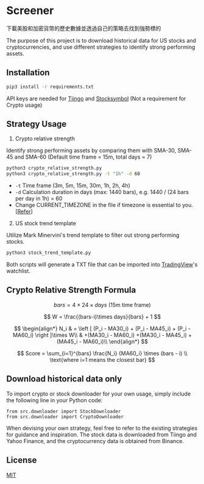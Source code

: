 # Screener

下載美股和加密貨幣的歷史數據並透過自己的策略去找到強勢標的

The purpose of this project is to download historical data for US stocks and cryptocurrencies, and use different strategies to identify strong performing assets.

## Installation

```bash
pip3 install -r requirements.txt
```

API keys are needed for [Tiingo](https://tiingo.com/) and [Stocksymbol](https://stock-symbol.herokuapp.com) (Not a requirement for Crypto usage)

## Strategy Usage

1. Crypto relative strength

Identify strong performing assets by comparing them with SMA-30, SMA-45 and SMA-60 (Default time frame = 15m, total days = 7)

```bash
python3 crypto_relative_strength.py  
python3 crypto_relative_strength.py -t "1h" -d 60
```
* `-t` Time frame (3m, 5m, 15m, 30m, 1h, 2h, 4h)
* `-d` Calculation duration in days (max: 1440 bars), e.g. 1440 / (24 bars per day in 1h) = 60
* Change CURRENT_TIMEZONE in the file if timezone is essential to you.[[Refer](https://en.wikipedia.org/wiki/List_of_tz_database_time_zones)]

2. US stock trend template

Utilize Mark Minervini's trend template to filter out strong performing stocks.

```bash
python3 stock_trend_template.py
```

Both scripts will generate a TXT file that can be imported into [TradingView](https://www.tradingview.com/)'s watchlist.

## Crypto Relative Strength Formula 
$$ bars = 4 \times 24 \times days  \text{  (15m time frame)} $$

$$ W = \frac{(bars-i)\times days}{bars} + 1 $$

$$ \begin{align*}
N_i & = \left [ (P_i - MA30_i) + (P_i - MA45_i) + (P_i - MA60_i) \right ]\times W\\  
                       & +(MA30_i - MA60_i) +(MA30_i - MA45_i) + (MA45_i - MA60_i)\\  
\end{align*} $$

$$ Score = \sum_{i=1}^{bars} \frac{N_i} {MA60_i} \times (bars - i)  \\ \text{where i=1 means the closest bar} $$


## Download historical data only
To import crypto or stock downloader for your own usage, simply include the following line in your Python code:

```python3
from src.downloader import StockDownloader
from src.downloader import CryptoDownloader
```

When devising your own strategy, feel free to refer to the existing strategies for guidance and inspiration. The stock data is downloaded from Tiingo and Yahoo Finance, and the cryptocurrency data is obtained from Binance.

## License

[MIT](https://choosealicense.com/licenses/mit/)
